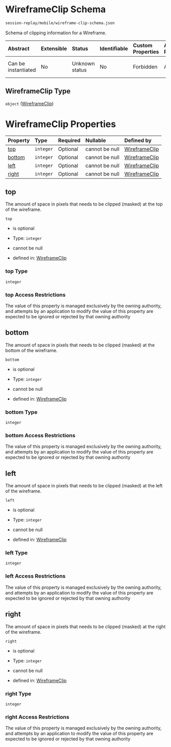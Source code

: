 # WireframeClip Schema

```txt
session-replay/mobile/wireframe-clip-schema.json
```

Schema of clipping information for a Wireframe.

| Abstract            | Extensible | Status         | Identifiable | Custom Properties | Additional Properties | Access Restrictions | Defined In                                                                                                   |
| :------------------ | :--------- | :------------- | :----------- | :---------------- | :-------------------- | :------------------ | :----------------------------------------------------------------------------------------------------------- |
| Can be instantiated | No         | Unknown status | No           | Forbidden         | Allowed               | none                | [wireframe-clip-schema.json](../out/session-replay/mobile/wireframe-clip-schema.json "open original schema") |

## WireframeClip Type

`object` ([WireframeClip](wireframe-clip-schema.md))

# WireframeClip Properties

| Property          | Type      | Required | Nullable       | Defined by                                                                                                                        |
| :---------------- | :-------- | :------- | :------------- | :-------------------------------------------------------------------------------------------------------------------------------- |
| [top](#top)       | `integer` | Optional | cannot be null | [WireframeClip](wireframe-clip-schema-properties-top.md "session-replay/mobile/wireframe-clip-schema.json#/properties/top")       |
| [bottom](#bottom) | `integer` | Optional | cannot be null | [WireframeClip](wireframe-clip-schema-properties-bottom.md "session-replay/mobile/wireframe-clip-schema.json#/properties/bottom") |
| [left](#left)     | `integer` | Optional | cannot be null | [WireframeClip](wireframe-clip-schema-properties-left.md "session-replay/mobile/wireframe-clip-schema.json#/properties/left")     |
| [right](#right)   | `integer` | Optional | cannot be null | [WireframeClip](wireframe-clip-schema-properties-right.md "session-replay/mobile/wireframe-clip-schema.json#/properties/right")   |

## top

The amount of space in pixels that needs to be clipped (masked) at the top of the wireframe.

`top`

* is optional

* Type: `integer`

* cannot be null

* defined in: [WireframeClip](wireframe-clip-schema-properties-top.md "session-replay/mobile/wireframe-clip-schema.json#/properties/top")

### top Type

`integer`

### top Access Restrictions

The value of this property is managed exclusively by the owning authority, and attempts by an application to modify the value of this property are expected to be ignored or rejected by that owning authority

## bottom

The amount of space in pixels that needs to be clipped (masked) at the bottom of the wireframe.

`bottom`

* is optional

* Type: `integer`

* cannot be null

* defined in: [WireframeClip](wireframe-clip-schema-properties-bottom.md "session-replay/mobile/wireframe-clip-schema.json#/properties/bottom")

### bottom Type

`integer`

### bottom Access Restrictions

The value of this property is managed exclusively by the owning authority, and attempts by an application to modify the value of this property are expected to be ignored or rejected by that owning authority

## left

The amount of space in pixels that needs to be clipped (masked) at the left of the wireframe.

`left`

* is optional

* Type: `integer`

* cannot be null

* defined in: [WireframeClip](wireframe-clip-schema-properties-left.md "session-replay/mobile/wireframe-clip-schema.json#/properties/left")

### left Type

`integer`

### left Access Restrictions

The value of this property is managed exclusively by the owning authority, and attempts by an application to modify the value of this property are expected to be ignored or rejected by that owning authority

## right

The amount of space in pixels that needs to be clipped (masked) at the right of the wireframe.

`right`

* is optional

* Type: `integer`

* cannot be null

* defined in: [WireframeClip](wireframe-clip-schema-properties-right.md "session-replay/mobile/wireframe-clip-schema.json#/properties/right")

### right Type

`integer`

### right Access Restrictions

The value of this property is managed exclusively by the owning authority, and attempts by an application to modify the value of this property are expected to be ignored or rejected by that owning authority
